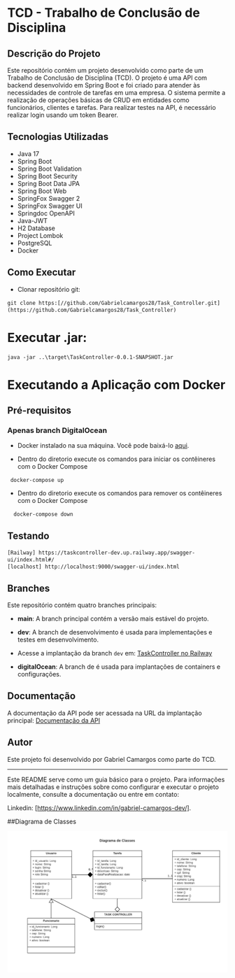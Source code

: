 # TCD - Trabalho de Conclusão de Disciplina

## Descrição do Projeto

Este repositório contém um projeto desenvolvido como parte de um Trabalho de Conclusão de Disciplina (TCD). O projeto é uma API com backend desenvolvido em Spring Boot e foi criado para atender às necessidades de controle de tarefas em uma empresa. O sistema permite a realização de operações básicas de CRUD em entidades como funcionários, clientes e tarefas. Para realizar testes na API, é necessário realizar login usando um token Bearer.

## Tecnologias Utilizadas

- Java 17
- Spring Boot
- Spring Boot Validation
- Spring Boot Security
- Spring Boot Data JPA
- Spring Boot Web
- SpringFox Swagger 2
- SpringFox Swagger UI
- Springdoc OpenAPI
- Java-JWT
- H2 Database
- Project Lombok
- PostgreSQL
- Docker

## Como Executar

- Clonar repositório git:
```
git clone https:[//github.com/Gabrielcamargos28/Task_Controller.git](https://github.com/Gabrielcamargos28/Task_Controller)
```

# Executar .jar:
```
java -jar ..\target\TaskController-0.0.1-SNAPSHOT.jar
```
# Executando a Aplicação com Docker

## Pré-requisitos
### Apenas branch DigitalOcean

- Docker instalado na sua máquina. Você pode baixá-lo [aqui](https://www.docker.com/get-started).

- Dentro do diretorio execute os comandos para iniciar os contêineres com o Docker Compose

 ```
  docker-compose up
 ```

- Dentro do diretorio execute os comandos para remover os contêineres com o Docker Compose

```
  docker-compose down
```
  
## Testando

```
[Railway] https://taskcontroller-dev.up.railway.app/swagger-ui/index.html#/
[localhost] http://localhost:9000/swagger-ui/index.html
```

## Branches

Este repositório contém quatro branches principais:

- **main**: A branch principal contém a versão mais estável do projeto.

- **dev**: A branch de desenvolvimento é usada para implementações e testes em desenvolvimento.
- Acesse a implantação da branch `dev` em: [TaskController no Railway](https://taskcontroller-dev.up.railway.app/swagger-ui/index.html/)
-  **digitalOcean**: A branch de é usada para implantações de containers e configurações.
  
## Documentação

A documentação da API pode ser acessada na URL da implantação principal: [Documentação da API](https://taskcontroller-dev.up.railway.app/swagger-ui/index.html/)

## Autor

Este projeto foi desenvolvido por Gabriel Camargos como parte do TCD.

---

Este README serve como um guia básico para o projeto. Para informações mais detalhadas e instruções sobre como configurar e executar o projeto localmente, consulte a documentação ou entre em contato:

Linkedin: [https://www.linkedin.com/in/gabriel-camargos-dev/].

##Diagrama de Classes

![Diagrama de classes](https://github.com/Gabrielcamargos28/Task_Controller/blob/main/Diagrama%20de%20classes.png)
